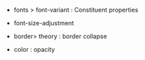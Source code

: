 - fonts > font-variant : Constituent properties
- font-size-adjustment
- border> theory : border collapse

- color : opacity
